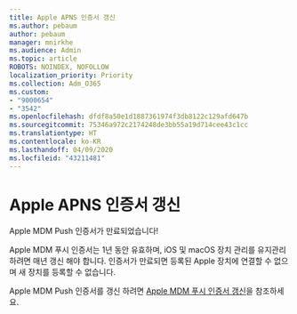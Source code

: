 ```yaml
---
title: Apple APNS 인증서 갱신
ms.author: pebaum
author: pebaum
manager: mnirkhe
ms.audience: Admin
ms.topic: article
ROBOTS: NOINDEX, NOFOLLOW
localization_priority: Priority
ms.collection: Adm_O365
ms.custom:
- "9000654"
- "3542"
ms.openlocfilehash: dfdf8a50e1d1887361974f3db8122c129afd647b
ms.sourcegitcommit: 75346a972c2174248de3bb55a19d714cee43c1cc
ms.translationtype: HT
ms.contentlocale: ko-KR
ms.lasthandoff: 04/09/2020
ms.locfileid: "43211481"
---
```

# <a name="renew-apple-apns-certificate"></a>Apple APNS 인증서 갱신

Apple MDM Push 인증서가 만료되었습니다!

Apple MDM 푸시 인증서는 1년 동안 유효하며, iOS 및 macOS 장치 관리를 유지관리하려면 매년 갱신 해야 합니다. 인증서가 만료되면 등록된 Apple 장치에 연결할 수 없으며 새 장치를 등록할 수 없습니다.

Apple MDM Push 인증서를 갱신 하려면 [Apple MDM 푸시 인증서 갱신](https://docs.microsoft.com/intune/enrollment/apple-mdm-push-certificate-get#renew-apple-mdm-push-certificate)을 참조하세요.
